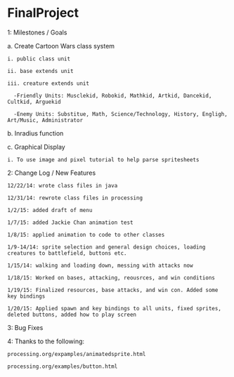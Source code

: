 FinalProject
================

1: Milestones / Goals

  a. Create Cartoon Wars class system
  
    i. public class unit
    
    ii. base extends unit
    
    iii. creature extends unit
    
      -Friendly Units: Musclekid, Robokid, Mathkid, Artkid, Dancekid, Cultkid, Arguekid
      
      -Enemy Units: Substitue, Math, Science/Technology, History, Engligh, Art/Music, Administrator
      
  b. Inradius function
  
  c. Graphical Display
  
    i. To use image and pixel tutorial to help parse spritesheets

2: Change Log / New Features
  
    12/22/14: wrote class files in java
  
    12/31/14: rewrote class files in processing
  
    1/2/15: added draft of menu
    
    1/7/15: added Jackie Chan animation test
    
    1/8/15: applied animation to code to other classes
    
    1/9-14/14: sprite selection and general design choices, loading creatures to battlefield, buttons etc.
    
    1/15/14: walking and loading down, messing with attacks now
    
    1/18/15: Worked on bases, attacking, reousrces, and win conditions
    
    1/19/15: Finalized resources, base attacks, and win con. Added some key bindings
    
    1/20/15: Applied spawn and key bindings to all units, fixed sprites, deleted buttons, added how to play screen

3: Bug Fixes

4: Thanks to the following:
  
    processing.org/expamples/animatedsprite.html
    
    processing.org/examples/button.html
